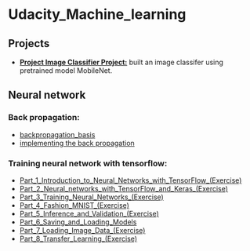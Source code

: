 # Udacity_Machine_learning
## Projects
* [**Project Image Classifier Project:**](projects/Project_Image_Classifier_Project.ipynb)
built an image classifer using pretrained model MobileNet.
  
## Neural network

### Back propagation: 
* [backpropagation_basis](neural_network/backpapagation_basis.ipynb)
* [implementing the back propagation](neural_network/implement_backpropagation.ipynb)


### Training neural network with tensorflow:
* [Part_1_Introduction_to_Neural_Networks_with_TensorFlow_(Exercise)](neural_network/Part_1_Introduction_to_Neural_Networks_with_TensorFlow_(Exercise).ipynb)
* [Part_2_Neural_networks_with_TensorFlow_and_Keras_(Exercise)](neural_network/Part_2_Neural_networks_with_TensorFlow_and_Keras_(Exercise).ipynb)
* [Part_3_Training_Neural_Networks_(Exercise)](neural_network/Part_3_Training_Neural_Networks_(Exercise).ipynb)
* [Part_4_Fashion_MNIST_(Exercise)](neural_network/Part_4_Fashion_MNIST_(Exercise).ipynb)
* [Part_5_Inference_and_Validation_(Exercise)](neural_network/Part_5_Inference_and_Validation_(Exercise).ipynb)
* [Part_6_Saving_and_Loading_Models](neural_network/Part_6_Saving_and_Loading_Models.ipynb)
* [Part_7_Loading_Image_Data_(Exercise)](neural_network/Part_7_Loading_Image_Data_(Exercise).ipynb)
* [Part_8_Transfer_Learning_(Exercise)](neural_network/Part_8_Transfer_Learning_(Exercise).ipynb)
